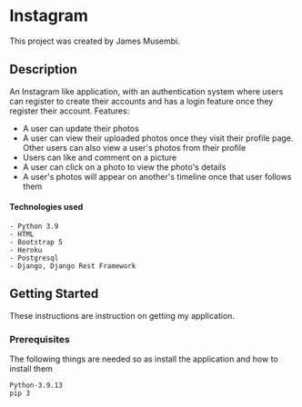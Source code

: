# Instagram

This project was created by James Musembi.

## Description
An Instagram like application, with an authentication system where users can register to create their accounts and has a login feature once they register their account. 
Features:
- A user can update their photos
- A user can view their uploaded photos once they visit their profile page. Other users can also view a user's photos from their profile
- Users can like and comment on a picture
- A user can click on a photo to view the photo's details
- A user's photos will appear on another's timeline once that user follows them 

#### Technologies used
    - Python 3.9
    - HTML
    - Bootstrap 5
    - Heroku
    - Postgresql
    - Django, Django Rest Framework

## Getting Started

These instructions are instruction on getting my application.

### Prerequisites

The following things are needed so as install the application and how to install them

```
Python-3.9.13
pip 3
```
